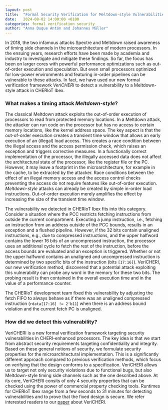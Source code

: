 ```yaml
---
layout: post
title:  "Formal Security Verification for Meltdown-style Vulnerabilities"
date:   2024-08-02 14:00:00 +0100
categories: formal verification security
author: "Anna Duque Antón and Johannes Müller"
---
```


In 2018, the two infamous attacks Spectre and Meltdown raised awareness of timing side channels in the microarchitecture of modern processors.
In the ensuing years, research efforts have been made by academia and industry to investigate and mitigate these findings.
So far, the focus has been on larger cores with powerful performance optimizations such as out-of-order execution and speculation.
But even small processors optimized for low-power environments and featuring in-order pipelines can be vulnerable to these attacks.
In fact, we have used our new formal verification framework *VeriCHERI* to detect a vulnerability to a Meltdown-style attack in CHERIoT Ibex.

### What makes a timing attack *Meltdown-style*?

The classical Meltdown attack exploits the out-of-order execution of processors to read from protected memory locations.
In a Meltdown attack, the attacker can run code on the processor but has no access to certain memory locations, like the kernel address space.
The key aspect is that the out-of-order execution creates a transient time window that allows an early execution of an (illegal) load access.
This creates a race condition between the illegal access and the access permission check, which raises an exception and triggers corrective measures.
In a functionally correct implementation of the processor, the illegally accessed data does not affect the architectural state of the processor, like the register file or the PC.
However, it may leave a footprint in the microarchitecture, for example in the cache, to be extracted by the attacker.
Race conditions between the effect of an illegal memory access and the access control checks preventing the access do not require features like out-of-order execution.
*Meltdown-style* attacks can already be created by simple in-order load instructions.
Out-of-order execution merely amplifies the effect by increasing the size of the transient time window.

The vulnerability we detected in CHERIoT Ibex fits into this category.
Consider a situation where the PCC restricts fetching instructions from outside the current compartment.
Executing a jump instruction, i.e., fetching an instruction from an address outside of the PCC bounds, results in an exception and a flushed pipeline.
However, if the 32 bits contain unaligned instructions, e.g., due to compressed instructions, and the upper halfword contains the lower 16 bits of an uncompressed instruction, the processor uses an additional cycle to fetch the rest of the instruction, before the access bounds are evaluated and an exception is triggered.
Whether or not the upper halfword contains an unaligned and uncompressed instruction is determined by two specific bits of the instruction (bits ``[17:16]``).
VeriCHERI, our new verification method, discovered that a potential attack exploiting this vulnerability can probe any word in the memory for these two bits.
The probing result is then contained in the overall execution time and in the value of a performance counter.

The CHERIoT development team fixed this vulnerability by adjusting the fetch FIFO to always behave as if there was an unaligned compressed instruction (``rdata[17:16] != 2'b11``) when there is an address bound violation and the current fetch PC is unaligned.

### How did we detect this vulnerability?

VeriCHERI is a new formal verification framework targeting security vulnerabilities in CHERI-enhanced processors.
The key idea is that we start from abstract security requirements targeting confidentiality and integrity.
Based on these general notions of security, we formulate security properties for the microarchitectural implementation.
This is a significantly different approach compared to previous verification methods, which focus on verifying that the design conforms to a specification.
VeriCHERI allows us to target not only security violations due to functional bugs, but also Meltdown-style timing side channels such as the one described above.
At its core, VeriCHERI consits of only 4 security properties that can be checked using the power of commercial property checking tools.
Runtimes for CHERIoT Ibex range from a few seconds to 31 minutes for detecting vulnerabilities and to prove that the fixed design is secure.
We refer interested readers to our [paper](https://arxiv.org/abs/2407.18679) about VeriCHERI.
